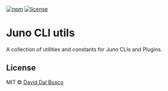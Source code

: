 [![npm][npm-badge]][npm-badge-url]
[![license][npm-license]][npm-license-url]

[npm-badge]: https://img.shields.io/npm/v/@junobuild/cli-tools
[npm-badge-url]: https://www.npmjs.com/package/@junobuild/cli-tools
[npm-license]: https://img.shields.io/npm/l/@junobuild/cli-tools
[npm-license-url]: https://github.com/junobuild/juno-js/blob/main/LICENSE

# Juno CLI utils

A collection of utilities and constants for Juno CLIs and Plugins.

## License

MIT © [David Dal Busco](mailto:david.dalbusco@outlook.com)

[juno]: https://juno.build
